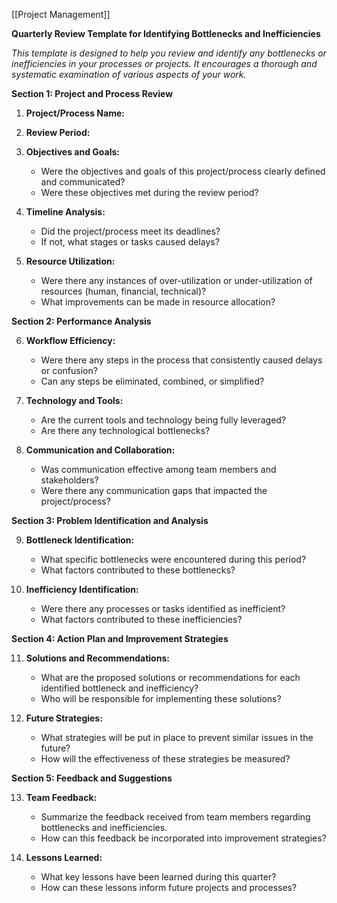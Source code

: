 
[[Project Management]]

**Quarterly Review Template for Identifying Bottlenecks and Inefficiencies**

*This template is designed to help you review and identify any bottlenecks or inefficiencies in your processes or projects. It encourages a thorough and systematic examination of various aspects of your work.*

**Section 1: Project and Process Review**

1. **Project/Process Name:**
2. **Review Period:**

3. **Objectives and Goals:**
   - Were the objectives and goals of this project/process clearly defined and communicated?
   - Were these objectives met during the review period?

4. **Timeline Analysis:**
   - Did the project/process meet its deadlines?
   - If not, what stages or tasks caused delays?

5. **Resource Utilization:**
   - Were there any instances of over-utilization or under-utilization of resources (human, financial, technical)?
   - What improvements can be made in resource allocation?

**Section 2: Performance Analysis**

6. **Workflow Efficiency:**
   - Were there any steps in the process that consistently caused delays or confusion?
   - Can any steps be eliminated, combined, or simplified?

7. **Technology and Tools:**
   - Are the current tools and technology being fully leveraged?
   - Are there any technological bottlenecks?

8. **Communication and Collaboration:**
   - Was communication effective among team members and stakeholders?
   - Were there any communication gaps that impacted the project/process?

**Section 3: Problem Identification and Analysis**

9. **Bottleneck Identification:**
   - What specific bottlenecks were encountered during this period?
   - What factors contributed to these bottlenecks?

10. **Inefficiency Identification:**
    - Were there any processes or tasks identified as inefficient?
    - What factors contributed to these inefficiencies?

**Section 4: Action Plan and Improvement Strategies**

11. **Solutions and Recommendations:**
    - What are the proposed solutions or recommendations for each identified bottleneck and inefficiency?
    - Who will be responsible for implementing these solutions?

12. **Future Strategies:**
    - What strategies will be put in place to prevent similar issues in the future?
    - How will the effectiveness of these strategies be measured?

**Section 5: Feedback and Suggestions**

13. **Team Feedback:**
    - Summarize the feedback received from team members regarding bottlenecks and inefficiencies.
    - How can this feedback be incorporated into improvement strategies?

14. **Lessons Learned:**
    - What key lessons have been learned during this quarter?
    - How can these lessons inform future projects and processes?
